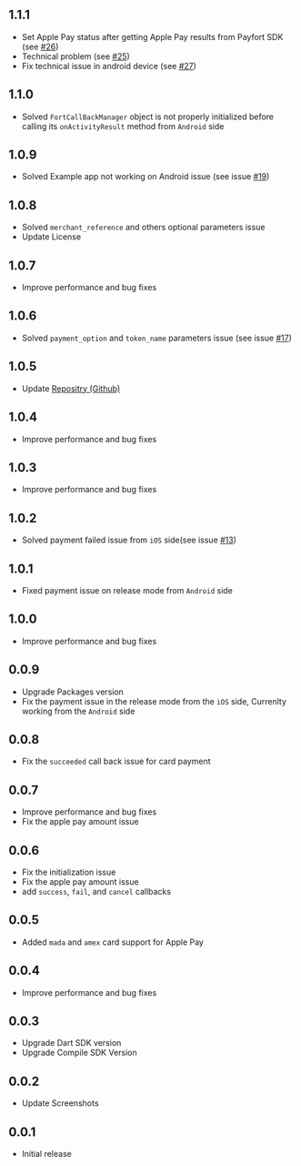 ## 1.1.1

* Set Apple Pay status after getting Apple Pay results from Payfort SDK (see [#26](https://github.com/vvvirani/flutter_amazon_payfort/pull/26))
* Technical problem (see [#25](https://github.com/vvvirani/flutter_amazon_payfort/issues/25))
* Fix technical issue in android device (see [#27](https://github.com/vvvirani/flutter_amazon_payfort/pull/27))

## 1.1.0

* Solved `FortCallBackManager` object is not properly initialized before calling its `onActivityResult` method from `Android` side

## 1.0.9

* Solved Example app not working on Android issue (see issue [#19](https://github.com/vvvirani/flutter_amazon_payfort/issues/19))

## 1.0.8

* Solved `merchant_reference` and others optional parameters issue
* Update License

## 1.0.7

* Improve performance and bug fixes

## 1.0.6

* Solved `payment_option` and `token_name` parameters issue (see issue [#17](https://github.com/vvvirani/flutter_amazon_payfort/issues/17))

## 1.0.5

* Update [Repositry (Github)](https://github.com/vvvirani/flutter_amazon_payfort)

## 1.0.4

* Improve performance and bug fixes

## 1.0.3

* Improve performance and bug fixes

## 1.0.2

* Solved payment failed issue from `iOS` side(see issue [#13](https://github.com/vvvirani/flutter_amazon_payfort/issues/13))

## 1.0.1

* Fixed payment issue on release mode from `Android` side

## 1.0.0

* Improve performance and bug fixes

## 0.0.9

* Upgrade Packages version
* Fix the payment issue in the release mode from the `iOS` side, Currenlty working from the `Android` side

## 0.0.8

* Fix the `succeeded` call back issue for card payment

## 0.0.7

* Improve performance and bug fixes
* Fix the apple pay amount issue

## 0.0.6

* Fix the initialization issue
* Fix the apple pay amount issue
* add `success`, `fail`, and `cancel` callbacks

## 0.0.5

* Added `mada` and `amex` card support for Apple Pay

## 0.0.4

* Improve performance and bug fixes

## 0.0.3

* Upgrade Dart SDK version
* Upgrade Compile SDK Version


## 0.0.2

* Update Screenshots


## 0.0.1

* Initial release

